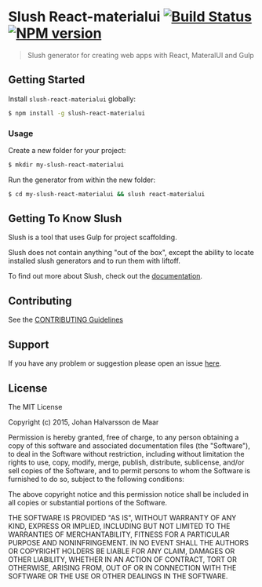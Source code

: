 # Slush React-materialui [![Build Status](https://secure.travis-ci.org/johanhdm/slush-react-materialui.png?branch=master)](https://travis-ci.org/johanhdm/slush-react-materialui) [![NPM version](https://badge-me.herokuapp.com/api/npm/slush-react-materialui.png)](http://badges.enytc.com/for/npm/slush-react-materialui)

> Slush generator for creating web apps with React, MateralUI and Gulp


## Getting Started

Install `slush-react-materialui` globally:

```bash
$ npm install -g slush-react-materialui
```

### Usage

Create a new folder for your project:

```bash
$ mkdir my-slush-react-materialui
```

Run the generator from within the new folder:

```bash
$ cd my-slush-react-materialui && slush react-materialui
```

## Getting To Know Slush

Slush is a tool that uses Gulp for project scaffolding.

Slush does not contain anything "out of the box", except the ability to locate installed slush generators and to run them with liftoff.

To find out more about Slush, check out the [documentation](https://github.com/slushjs/slush).

## Contributing

See the [CONTRIBUTING Guidelines](https://github.com/johanhdm/slush-react-materialui/blob/master/CONTRIBUTING.md)

## Support
If you have any problem or suggestion please open an issue [here](https://github.com/johanhdm/slush-react-materialui/issues).

## License 

The MIT License

Copyright (c) 2015, Johan Halvarsson de Maar

Permission is hereby granted, free of charge, to any person
obtaining a copy of this software and associated documentation
files (the "Software"), to deal in the Software without
restriction, including without limitation the rights to use,
copy, modify, merge, publish, distribute, sublicense, and/or sell
copies of the Software, and to permit persons to whom the
Software is furnished to do so, subject to the following
conditions:

The above copyright notice and this permission notice shall be
included in all copies or substantial portions of the Software.

THE SOFTWARE IS PROVIDED "AS IS", WITHOUT WARRANTY OF ANY KIND,
EXPRESS OR IMPLIED, INCLUDING BUT NOT LIMITED TO THE WARRANTIES
OF MERCHANTABILITY, FITNESS FOR A PARTICULAR PURPOSE AND
NONINFRINGEMENT. IN NO EVENT SHALL THE AUTHORS OR COPYRIGHT
HOLDERS BE LIABLE FOR ANY CLAIM, DAMAGES OR OTHER LIABILITY,
WHETHER IN AN ACTION OF CONTRACT, TORT OR OTHERWISE, ARISING
FROM, OUT OF OR IN CONNECTION WITH THE SOFTWARE OR THE USE OR
OTHER DEALINGS IN THE SOFTWARE.


